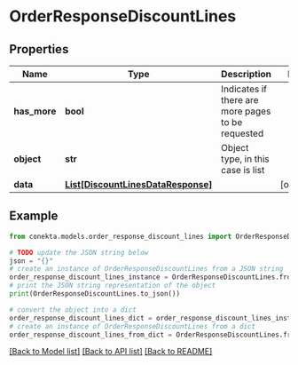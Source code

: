 # OrderResponseDiscountLines


## Properties

Name | Type | Description | Notes
------------ | ------------- | ------------- | -------------
**has_more** | **bool** | Indicates if there are more pages to be requested | 
**object** | **str** | Object type, in this case is list | 
**data** | [**List[DiscountLinesDataResponse]**](DiscountLinesDataResponse.md) |  | [optional] 

## Example

```python
from conekta.models.order_response_discount_lines import OrderResponseDiscountLines

# TODO update the JSON string below
json = "{}"
# create an instance of OrderResponseDiscountLines from a JSON string
order_response_discount_lines_instance = OrderResponseDiscountLines.from_json(json)
# print the JSON string representation of the object
print(OrderResponseDiscountLines.to_json())

# convert the object into a dict
order_response_discount_lines_dict = order_response_discount_lines_instance.to_dict()
# create an instance of OrderResponseDiscountLines from a dict
order_response_discount_lines_from_dict = OrderResponseDiscountLines.from_dict(order_response_discount_lines_dict)
```
[[Back to Model list]](../README.md#documentation-for-models) [[Back to API list]](../README.md#documentation-for-api-endpoints) [[Back to README]](../README.md)


